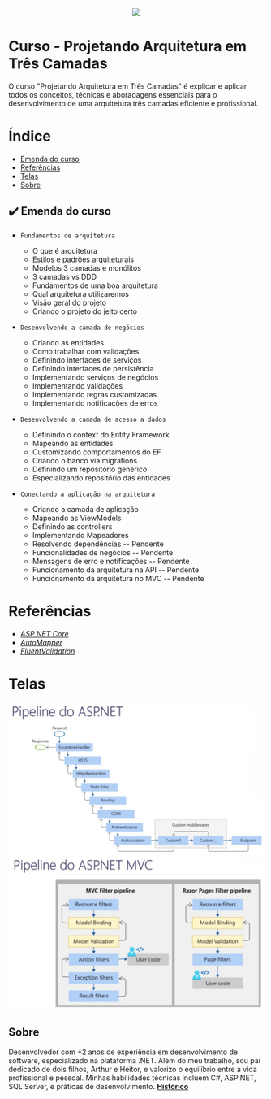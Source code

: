 <p align="center">
<img loading="lazy" src="http://img.shields.io/static/v1?label=STATUS&message=%20DESENVOLVIMENTO&color=GREEN&style=for-the-badge"/>
</p>

# Curso - Projetando Arquitetura em Três Camadas 
O curso "Projetando Arquitetura em Três Camadas" é explicar e aplicar todos os conceitos, técnicas e aboradagens essenciais para o desenvolvimento de 
uma arquitetura três camadas eficiente e profissional. 

# Índice 

* [Emenda do curso](#emenda)
* [Referências](#referencias)
* [Telas](#telas)
* [Sobre](#sobre)

<div id='emenda'/>
  
## ✔️ Emenda do curso

- ``Fundamentos de arquitetura ``
    * O que é arquitetura 
    * Estilos e padrões arquiteturais
    * Modelos 3 camadas e monólitos
    * 3 camadas vs DDD
    * Fundamentos de uma boa arquitetura
    * Qual arquitetura utilizaremos
    * Visão geral do projeto
    * Criando o projeto do jeito certo
      
- ``Desenvolvendo a camada de negócios``
    * Criando as entidades
    * Como trabalhar com validações
    * Definindo interfaces de serviços
    * Definindo interfaces de persistência
    * Implementando serviços de negócios
    * Implementando validações
    * Implementando regras customizadas
    * Implementando notificações de erros
      
- ``Desenvolvendo a camada de acesso a dados``
    * Definindo o context do Entity Framework
    * Mapeando as entidades
    * Customizando comportamentos do EF
    * Criando o banco via migrations
    * Definindo um repositório genérico
    * Especializando repositório das entidades
    
- ``Conectando a aplicação na arquitetura``
    * Criando a camada de aplicação
    * Mapeando as ViewModels
    * Definindo as controllers
    * Implementando Mapeadores
    * Resolvendo dependências -- Pendente
    * Funcionalidades de negócios -- Pendente
    * Mensagens de erro e notificações -- Pendente
    * Funcionamento da arquitetura na API -- Pendente
    * Funcionamento da arquitetura no MVC -- Pendente

<div id='referencias'/>
  
# Referências
*  *[ASP.NET Core](https://learn.microsoft.com/pt-br/aspnet/core/?view=aspnetcore-8.0?target=blank)*
*  *[AutoMapper](https://automapper.org?target=blank)*
*  *[FluentValidation](https://docs.fluentvalidation.net/en/latest/=blank)*

<div id='telas'/> 
  
# Telas
![Tela](https://github.com/Wesley-Silva/Dominando-ASPNETCore/blob/main/ASPNETCoreMVC/wwwroot/ImagesReadme/pipeline-aspnet.jpg)
![Tela](https://github.com/Wesley-Silva/Dominando-ASPNETCore/blob/main/ASPNETCoreMVC/wwwroot/ImagesReadme/pipeline-aspnet-mvc.jpg)

<div id='sobre'/>  
  
## Sobre

Desenvolvedor com +2 anos de experiência em desenvolvimento de software, especializado na plataforma .NET. 
Além do meu trabalho, sou pai dedicado de dois filhos, Arthur e Heitor, e valorizo o equilíbrio entre a vida profissional e pessoal. 
Minhas habilidades técnicas incluem C#, ASP.NET, SQL Server, e práticas de desenvolvimento. 
**[Histórico](https://wesleysilva.netlify.app/?target=_blank)**

